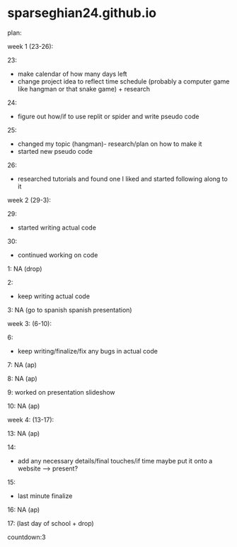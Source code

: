 # sparseghian24.github.io

plan:

week 1 (23-26):
    
23: 
- make calendar of how many days left  
- change project idea to reflect time schedule (probably a computer game like hangman or that snake game) + research

24:
- figure out how/if to use replit or spider and write pseudo code
  
25: 
- changed my topic (hangman)- research/plan on how to make it
- started new pseudo code
  
26:
- researched tutorials and found one I liked and started following along to it 
  
week 2 (29-3):

29:
- started writing actual code
  
30: 
- continued working on code
  
1: NA (drop)

2: 
- keep writing actual code
  
3: NA (go to spanish spanish presentation) 

week 3: (6-10):

6:
- keep writing/finalize/fix any bugs in actual code

7: NA (ap)

8: NA (ap)

9: worked on presentation slideshow 

10: NA (ap)


week 4: (13-17):

13: NA (ap)

14: 
- add any necessary details/final touches/if time maybe put it onto a website
  --> present? 

15:
- last minute finalize
  
16: NA (ap)

17: (last day of school + drop) 

countdown:3
